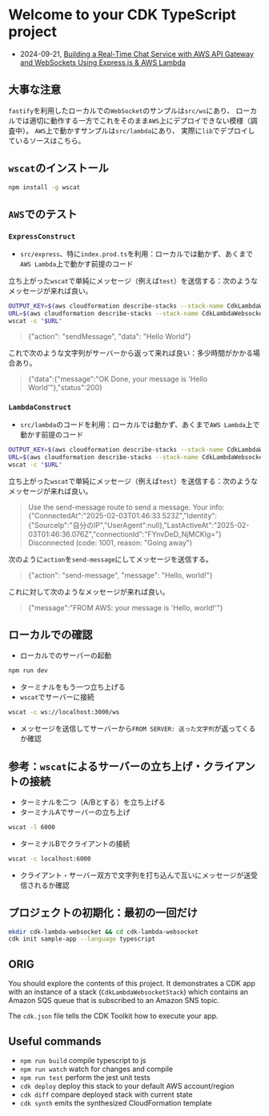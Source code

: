 # Welcome to your CDK TypeScript project

- 2024-09-21, [Building a Real-Time Chat Service with AWS API Gateway and WebSockets Using Express.js & AWS Lambda](https://medium.com/@sonishubham65/building-a-real-time-chat-service-with-aws-api-gateway-and-websockets-using-express-js-aws-lambda-321e7330c18b)

## 大事な注意

`fastify`を利用したローカルでの`WebSocket`のサンプルは`src/ws`にあり、
ローカルでは適切に動作する一方でこれをそのまま`AWS`上にデプロイできない模様（調査中）。
`AWS`上で動かすサンプルは`src/lambda`にあり、
実際に`lib`でデプロイしているソースはこちら。

## `wscat`のインストール

```sh
npm install -g wscat
```

## `AWS`でのテスト

### `ExpressConstruct`

- `src/express`、特に`index.prod.ts`を利用：ローカルでは動かず、あくまで`AWS Lambda`上で動かす前提のコード

立ち上がった`wscat`で単純にメッセージ（例えば`test`）を送信する：次のようなメッセージが来れば良い。

```sh
OUTPUT_KEY=$(aws cloudformation describe-stacks --stack-name CdkLambdaWebsocketStack --query "Stacks[0].Outputs[0].OutputKey" --output text)
URL=$(aws cloudformation describe-stacks --stack-name CdkLambdaWebsocketStack --query "Stacks[0].Outputs[?OutputKey=='${OUTPUT_KEY}'].OutputValue" --output text)
wscat -c "$URL"
```

>{"action": "sendMessage", "data": "Hello World"}

これで次のような文字列がサーバーから返って来れば良い：多少時間がかかる場合あり。

>{"data":{"message":"OK Done, your message is 'Hello World'"},"status":200}

### `LambdaConstruct`

- `src/lambda`のコードを利用：ローカルでは動かず、あくまで`AWS Lambda`上で動かす前提のコード

```sh
OUTPUT_KEY=$(aws cloudformation describe-stacks --stack-name CdkLambdaWebsocketStack --query "Stacks[0].Outputs[0].OutputKey" --output text)
URL=$(aws cloudformation describe-stacks --stack-name CdkLambdaWebsocketStack --query "Stacks[0].Outputs[?OutputKey=='${OUTPUT_KEY}'].OutputValue" --output text)
wscat -c "$URL"
```

立ち上がった`wscat`で単純にメッセージ（例えば`test`）を送信する：次のようなメッセージが来れば良い。

>Use the send-message route to send a message. Your info:{"ConnectedAt":"2025-02-03T01:46:33.523Z","Identity":{"SourceIp":"自分のIP","UserAgent":null},"LastActiveAt":"2025-02-03T01:46:36.076Z","connectionId":"FYnvDeD_NjMCKlg="}
>Disconnected (code: 1001, reason: "Going away")

次のように`action`を`send-message`にしてメッセージを送信する。

>{"action": "send-message", "message": "Hello, world!"}

これに対して次のようなメッセージが来れば良い。

>{"message":"FROM AWS: your message is 'Hello, world!'"}

## ローカルでの確認

- ローカルでのサーバーの起動

```sh
npm run dev
```

- ターミナルをもう一つ立ち上げる
- `wscat`でサーバーに接続

```sh
wscat -c ws://localhost:3000/ws
```

- メッセージを送信してサーバーから`FROM SERVER: 送った文字列`が返ってくるか確認

## 参考：`wscat`によるサーバーの立ち上げ・クライアントの接続

- ターミナルを二つ（A/Bとする）を立ち上げる
- ターミナルAでサーバーの立ち上げ

```sh
wscat -l 6000
```

- ターミナルBでクライアントの接続

```sh
wscat -c localhost:6000
```

- クライアント・サーバー双方で文字列を打ち込んで互いにメッセージが送受信されるか確認

## プロジェクトの初期化：最初の一回だけ

```sh
mkdir cdk-lambda-websocket && cd cdk-lambda-websocket
cdk init sample-app --language typescript
```

## ORIG

You should explore the contents of this project. It demonstrates a CDK app with an instance of a stack (`CdkLambdaWebsocketStack`)
which contains an Amazon SQS queue that is subscribed to an Amazon SNS topic.

The `cdk.json` file tells the CDK Toolkit how to execute your app.

## Useful commands

- `npm run build`   compile typescript to js
- `npm run watch`   watch for changes and compile
- `npm run test`    perform the jest unit tests
- `cdk deploy`      deploy this stack to your default AWS account/region
- `cdk diff`        compare deployed stack with current state
- `cdk synth`       emits the synthesized CloudFormation template
